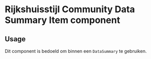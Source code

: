 <!-- @license CC0-1.0 -->

# Rijkshuisstijl Community Data Summary Item component

## Usage

Dit component is bedoeld om binnen een `DataSummary` te gebruiken.
